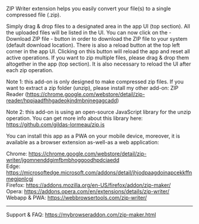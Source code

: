 ZIP Writer extension helps you easily convert your file(s) to a single compressed file (.zip).

Simply drag & drop files to a designated area in the app UI (top section). All the uploaded files will be listed in the UI. You can now click on the - Download ZIP file - button in order to download the ZIP file to your system (default download location). There is also a reload button at the top left corner in the app UI. Clicking on this button will reload the app and reset all active operations. If you want to zip multiple files, please drag & drop them altogether in the app (top section). It is also necessary to reload the UI after each zip operation.

Note 1: this add-on is only designed to make compressed zip files. If you want to extract a zip folder (unzip), please install my other add-on: ZIP Reader (https://chrome.google.com/webstore/detail/zip-reader/hppjaadfhhgadeokjndmbnjnegagcadd)

Note 2: this add-on is using an open-source JavaScript library for the unzip operation. You can get more info about this library here: https://github.com/gildas-lormeau/zip.js

You can install this app as a PWA on your mobile device, moreover, it is available as a browser extension as-well-as a web application:

Chrome: https://chrome.google.com/webstore/detail/zip-writer/jgomnenddgimfbmbhoggoodhpdciaedd  
Edge: https://microsoftedge.microsoft.com/addons/detail/jhjodpaagdoinapcekkffnmegjpnlcgj  
Firefox: https://addons.mozilla.org/en-US/firefox/addon/zip-maker/  
Opera: https://addons.opera.com/en/extensions/details/zip-writer/  
Webapp & PWA: https://webbrowsertools.com/zip-writer/  

----------------------------------------------------------------------------

Support & FAQ: https://mybrowseraddon.com/zip-maker.html
